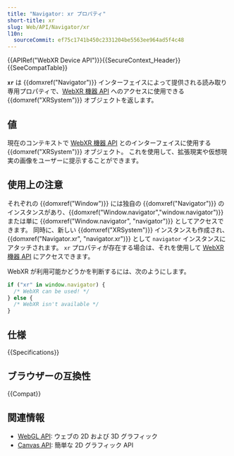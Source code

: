 ```yaml
---
title: "Navigator: xr プロパティ"
short-title: xr
slug: Web/API/Navigator/xr
l10n:
  sourceCommit: ef75c1741b450c2331204be5563ee964ad5f4c48
---
```


{{APIRef("WebXR Device API")}}{{SecureContext_Header}}{{SeeCompatTable}}

**`xr`** は {{domxref("Navigator")}} インターフェイスによって提供される読み取り専用プロパティで、[WebXR 機器 API](/ja/docs/Web/API/WebXR_Device_API) へのアクセスに使用できる {{domxref("XRSystem")}} オブジェクトを返します。

## 値

現在のコンテキストで [WebXR 機器 API](/ja/docs/Web/API/WebXR_Device_API) とのインターフェイスに使用する {{domxref("XRSystem")}} オブジェクト。 これを使用して、拡張現実や仮想現実の画像をユーザーに提示することができます。

## 使用上の注意

それぞれの {{domxref("Window")}} には独自の {{domxref("Navigator")}} のインスタンスがあり、{{domxref("Window.navigator","window.navigator")}} または単に {{domxref("Window.navigator", "navigator")}} としてアクセスできます。 同時に、新しい {{domxref("XRSystem")}} インスタンスも作成され、{{domxref("Navigator.xr", "navigator.xr")}} として `navigator` インスタンスにアタッチされます。 `xr` プロパティが存在する場合は、それを使用して [WebXR 機器 API](/ja/docs/Web/API/WebXR_Device_API) にアクセスできます。

WebXR が利用可能かどうかを判断するには、次のようにします。

```js
if ("xr" in window.navigator) {
  /* WebXR can be used! */
} else {
  /* WebXR isn't available */
}
```

## 仕様

{{Specifications}}

## ブラウザーの互換性

{{Compat}}

## 関連情報

- [WebGL API](/ja/docs/Web/API/WebGL_API): ウェブの 2D および 3D グラフィック
- [Canvas API](/ja/docs/Web/API/Canvas_API): 簡単な 2D グラフィック API
